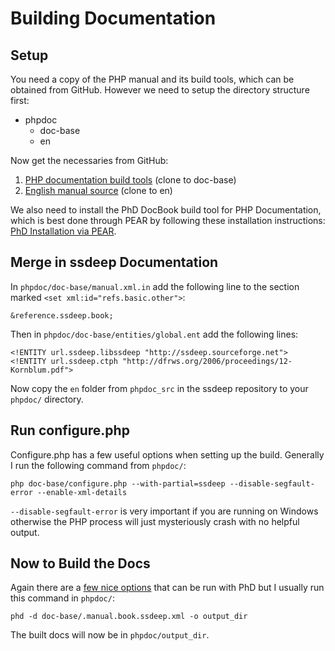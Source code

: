 Building Documentation
====================

Setup
-------

You need a copy of the PHP manual and its build tools, which can be obtained from GitHub. However we need to setup the directory structure first:

 - phpdoc
   - doc-base
   - en

Now get the necessaries from GitHub:

 1. [PHP documentation build tools][1] (clone to doc-base)
 2. [English manual source][2] (clone to en)

We also need to install the PhD DocBook build tool for PHP Documentation, which is best done through PEAR by following these installation instructions: [PhD Installation via PEAR][3].


Merge in ssdeep Documentation
-------

In `phpdoc/doc-base/manual.xml.in` add the following line to the section marked `<set xml:id="refs.basic.other">`:

    &reference.ssdeep.book;

Then in `phpdoc/doc-base/entities/global.ent` add the following lines:

    <!ENTITY url.ssdeep.libssdeep "http://ssdeep.sourceforge.net">
    <!ENTITY url.ssdeep.ctph "http://dfrws.org/2006/proceedings/12-Kornblum.pdf">

Now copy the `en` folder from `phpdoc_src` in the ssdeep repository to your `phpdoc/` directory.


Run configure.php
-------

Configure.php has a few useful options when setting up the build. Generally I run the following command from `phpdoc/`:

    php doc-base/configure.php --with-partial=ssdeep --disable-segfault-error --enable-xml-details

`--disable-segfault-error` is very important if you are running on Windows otherwise the PHP process will just mysteriously crash with no helpful output.


Now to Build the Docs
-------

Again there are a [few nice options][4] that can be run with PhD but I usually run this command in `phpdoc/`:

    phd -d doc-base/.manual.book.ssdeep.xml -o output_dir

The built docs will now be in `phpdoc/output_dir`.


  [1]: http://github.com/php/phpdoc-doc-base "PHP Manual Build Tools"
  [2]: http://github.com/php/phpdoc-en "English PHP Manual git Source"
  [3]: http://doc.php.net/phd/docs/#installation "PhD PEAR Installation"
  [4]: http://doc.php.net/phd/docs/#render-phpdoc "PhD options"